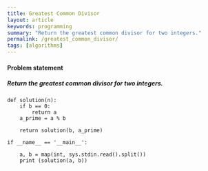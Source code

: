 ```yaml
---
title: Greatest Common Divisor
layout: article
keywords: programming
summary: "Return the greatest common divisor for two integers."
permalink: /greatest_common_divisor/
tags: [algorithms]
---
```


#### Problem statement

##### Return the greatest common divisor for two integers.
```
def solution(n):
    if b == 0:
        return a
    a_prime = a % b

    return solution(b, a_prime)

if __name__ == '__main__':

    a, b = map(int, sys.stdin.read().split())
    print (solution(a, b))

```
